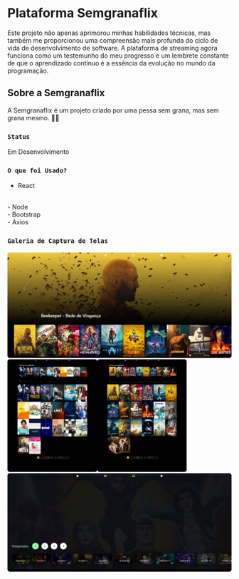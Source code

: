 # Plataforma Semgranaflix

Este projeto não apenas aprimorou minhas habilidades técnicas, mas também me proporcionou uma compreensão mais profunda do ciclo de vida de desenvolvimento de software. A plataforma de streaming agora funciona como um testemunho do meu progresso e um lembrete constante de que o aprendizado contínuo é a essência da evolução no mundo da programação.

## Sobre a Semgranaflix

A Semgranaflix é um projeto criado por uma pessa sem grana, mas sem grana mesmo. 💸😂

### `Status`

Em Desenvolvimento

### `O que foi Usado?`

- React
<br>
- Node
<br>
- Bootstrap
<br>
- Axios
<!-- <br>
- [www.themoviedb.org](www.themoviedb.org)
<br>
- [www.themoviedb.org](http://warezcdn.com/) -->

### `Galeria de Captura de Telas`

<div style="width:100%;display:flex;flex-wrap:wrap">
   <div style="width:100%;">
     <img src="galeria/Home.png" style="border-radius:5px"/>
   </div>

   <div style="width:40%;">
     <img src="galeria/Filme.png" style="border-radius:5px"/>
   </div>

   <div style="width:40%;">
     <img src="galeria/Series.png" style="border-radius:5px"/>
   </div>

   <div style="width:100%;">
     <img src="galeria/Conteudo.png" style="border-radius:5px"/>
   </div>
    
    
</div>

 <!-- ![Imagem 1](galeria/Home.png) 
 ![Imagem 2](galeria/filme.png) | -->
